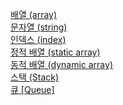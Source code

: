 [배열 (array)](word1.md#배열-array)<br>
[문자열 (string)](word1.md#문자열-string)<br>
[인덱스 (index)](word_index.md#인덱스-index)<br>
[정적 배열 (static array)](word_array.md#정적-배열)<br>
[동적 배열 (dynamic array)](word_array.md#동적-배열)<br>
[스택 (Stack)](word_stack.md#스택-stack)<br>
[큐 [Queue]](word_stack.md#큐-queue)<br>